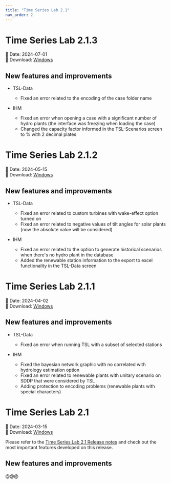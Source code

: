 ```yaml
---
title: "Time Series Lab 2.1"
nav_order: 2
---
```


# Time Series Lab 2.1.3

📅 Date: 2024-07-01<br>
🔗 Download:
[Windows](https://www.psr-inc.com/app/link/?t=d&f=timeserieslab-2.1.3-setup.zip)

## New features and improvements

* TSL-Data
  * Fixed an error related to the encoding of the case folder name

* IHM
  * Fixed an error when opening a case with a significant number of hydro plants (the interface was freezing when loading the case)
  * Changed the capacity factor informed in the TSL-Scenarios screen to % with 2 decimal plates

# Time Series Lab 2.1.2

📅 Date: 2024-05-15<br>
🔗 Download:
[Windows](https://www.psr-inc.com/app/link/?t=d&f=timeserieslab-2.1.2-setup.zip)

## New features and improvements

* TSL-Data
  * Fixed an error related to custom turbines with wake-effect option turned on
  * Fixed an error related to negative values of tilt angles for solar plants (now the absolute value will be considered)

* IHM
  * Fixed an error related to the option to generate historical scenarios when there's no hydro plant in the database
  * Added the renewable station information to the export to excel functionality in the TSL-Data screen

# Time Series Lab 2.1.1

📅 Date: 2024-04-02<br>
🔗 Download:
[Windows](https://www.psr-inc.com/app/link/?t=d&f=timeserieslab-2.1.1-setup.zip)

## New features and improvements

* TSL-Data
  * Fixed an error when running TSL with a subset of selected stations

* IHM
  * Fixed the bayesian network graphic with no correlated with hydrology estimation option
  * Fixed an error related to renewable plants with unitary scenario on SDDP that were considered by TSL
  * Adding protection to encoding problems (renewable plants with special characters)

# Time Series Lab 2.1

📅 Date: 2024-03-15<br>
🔗 Download:
[Windows](https://www.psr-inc.com/app/link/?t=d&f=timeserieslab-2.1.0-setup.zip)

Please refer to the [Time Series Lab 2.1 Release notes](http://psr-energy.com/software/timeserieslab-2.1.html) and check out the most important features
developed on this release.

## New features and improvements

@@@

